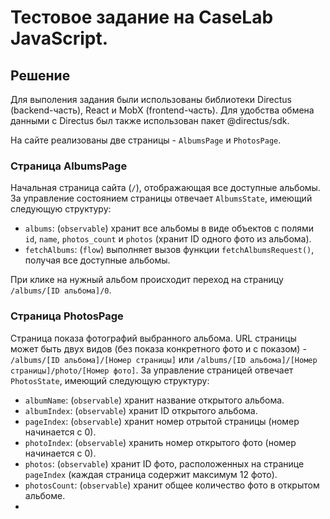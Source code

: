# Тестовое задание на CaseLab JavaScript.

## Решение

Для выполения задания были использованы библиотеки Directus (backend-часть), React и MobX (frontend-часть). Для удобства обмена данными с Directus был также использован пакет @directus/sdk.

На сайте реализованы две страницы - ```AlbumsPage``` и ```PhotosPage```.

### Страница AlbumsPage

Начальная страница сайта (```/```), отображающая все доступные альбомы. За управление состоянием страницы отвечает ```AlbumsState```, имеющий следующую структуру:

- ```albums```: (```observable```) хранит все альбомы в виде объектов с полями ```id```, ```name```, ```photos_count``` и ```photos``` (хранит ID одного фото из альбома).
- ```fetchAlbums```: (```flow```) выполняет вызов функции ```fetchAlbumsRequest()```, получая все доступные альбомы.

При клике на нужный альбом происходит переход на страницу ```/albums/[ID альбома]/0```.

### Страница PhotosPage

Страница показа фотографий выбранного альбома. URL страницы может быть двух видов (без показа конкретного фото и с показом) - ```/albums/[ID альбома]/[Номер страницы]``` или ```/albums/[ID альбома]/[Номер страницы]/photo/[Номер фото]```. За управление страницей отвечает ```PhotosState```, имеющий следующую структуру:

- ```albumName```: (```observable```) хранит название открытого альбома.
- ```albumIndex```: (```observable```) хранит ID открытого альбома.
- ```pageIndex```: (```observable```) хранит номер отрытой страницы (номер начинается с 0).
- ```photoIndex```: (```observable```) хранить номер открытого фото (номер начинается с 0).
- ```photos```: (```observable```) хранит ID фото, расположенных на странице ```pageIndex``` (каждая страница содержит максимум 12 фото).
- ```photosCount```: (```observable```) хранит общее количество фото в открытом альбоме.
- 
